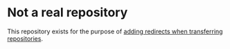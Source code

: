 # Not a real repository

This repository exists for the purpose of [adding redirects when transferring repositories](https://gist.github.com/domenic/1f286d415559b56d725bee51a62c24a7).
